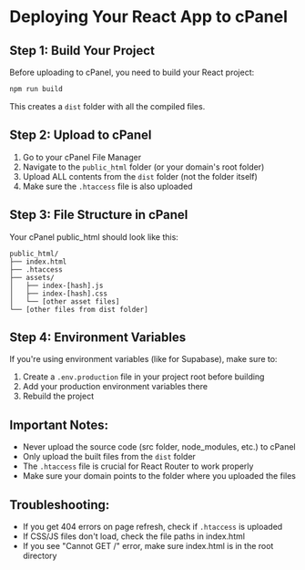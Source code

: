 
# Deploying Your React App to cPanel

## Step 1: Build Your Project
Before uploading to cPanel, you need to build your React project:

```bash
npm run build
```

This creates a `dist` folder with all the compiled files.

## Step 2: Upload to cPanel
1. Go to your cPanel File Manager
2. Navigate to the `public_html` folder (or your domain's root folder)
3. Upload ALL contents from the `dist` folder (not the folder itself)
4. Make sure the `.htaccess` file is also uploaded

## Step 3: File Structure in cPanel
Your cPanel public_html should look like this:
```
public_html/
├── index.html
├── .htaccess
├── assets/
│   ├── index-[hash].js
│   ├── index-[hash].css
│   └── [other asset files]
└── [other files from dist folder]
```

## Step 4: Environment Variables
If you're using environment variables (like for Supabase), make sure to:
1. Create a `.env.production` file in your project root before building
2. Add your production environment variables there
3. Rebuild the project

## Important Notes:
- Never upload the source code (src folder, node_modules, etc.) to cPanel
- Only upload the built files from the `dist` folder
- The `.htaccess` file is crucial for React Router to work properly
- Make sure your domain points to the folder where you uploaded the files

## Troubleshooting:
- If you get 404 errors on page refresh, check if `.htaccess` is uploaded
- If CSS/JS files don't load, check the file paths in index.html
- If you see "Cannot GET /" error, make sure index.html is in the root directory
